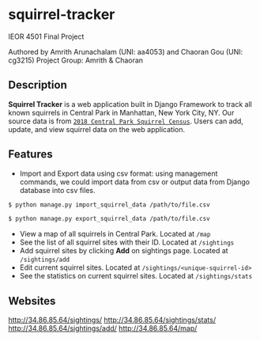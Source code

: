 # squirrel-tracker
IEOR 4501 Final Project

Authored by Amrith Arunachalam (UNI: aa4053) and Chaoran Gou (UNI: cg3215)
Project Group: Amrith & Chaoran

Description
-------------------
**Squirrel Tracker** is a web application built in Django Framework to track all known squirrels in Central Park in Manhattan, New York City, NY. Our source data is from [`2018 Central Park Squirrel Census`](https://data.cityofnewyork.us/Environment/2018-Central-Park-Squirrel-Census-Squirrel-Data/vfnx-vebw). Users can add, update, and view squirrel data on the web application. 

Features
-------------------
- Import and Export data using csv format: using management commands, we could import data from csv or output data from Django database into csv files. 

```sh
$ python manage.py import_squirrel_data /path/to/file.csv
```
```sh
$ python manage.py export_squirrel_data /path/to/file.csv
```
- View a map of all squirrels in Central Park. Located at `/map`
- See the list of all squirrel sites with their ID. Located at `/sightings`
- Add squirrel sites by clicking **Add** on sightings page. Located at `/sightings/add`
- Edit current squirrel sites. Located at `/sightings/<unique-squirrel-id>`
- See the statistics on current squirrel sites. Located at `/sightings/stats`


Websites
-------------------
http://34.86.85.64/sightings/
http://34.86.85.64/sightings/stats/
http://34.86.85.64/sightings/add/
http://34.86.85.64/map/
